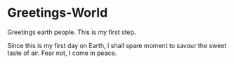 # Greetings-World
Greetings earth people. This is my first step.

Since this is my first day on Earth, I shall spare moment to savour the sweet taste of air.
Fear not, I come in peace.
